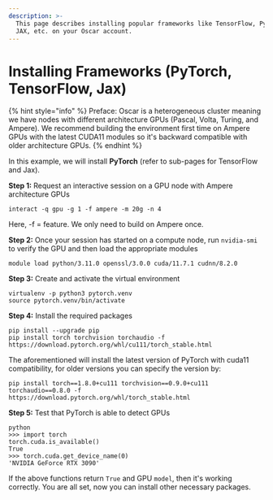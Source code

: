 ```yaml
---
description: >-
  This page describes installing popular frameworks like TensorFlow, PyTorch &
  JAX, etc. on your Oscar account.
---
```


# Installing Frameworks (PyTorch, TensorFlow, Jax)

{% hint style="info" %}
Preface: Oscar is a heterogeneous cluster meaning we have nodes with different architecture GPUs (Pascal, Volta, Turing, and Ampere). We recommend building the environment first time on Ampere GPUs with the latest CUDA11 modules so it's backward compatible with older architecture GPUs.&#x20;
{% endhint %}

In this example, we will install **PyTorch** (refer to sub-pages for TensorFlow and Jax).&#x20;

**Step 1:** Request an interactive session on a GPU node with Ampere architecture GPUs

`interact -q gpu -g 1 -f ampere -m 20g -n 4`

Here, -f = feature. We only need to build on Ampere once.&#x20;

**Step 2:** Once your session has started on a compute node, run `nvidia-smi` to verify the GPU and then load the appropriate modules&#x20;

```
module load python/3.11.0 openssl/3.0.0 cuda/11.7.1 cudnn/8.2.0
```

**Step 3:** Create and activate the virtual environment

```
virtualenv -p python3 pytorch.venv
source pytorch.venv/bin/activate
```

**Step 4:** Install the required packages

```
pip install --upgrade pip
pip install torch torchvision torchaudio -f https://download.pytorch.org/whl/cu111/torch_stable.html 
```

The aforementioned will install the latest version of PyTorch with cuda11 compatibility, for older versions you can specify the version by:

```
pip install torch==1.8.0+cu111 torchvision==0.9.0+cu111 torchaudio==0.8.0 -f https://download.pytorch.org/whl/torch_stable.html
```

**Step 5:** Test that PyTorch is able to detect GPUs

```
python
>>> import torch 
torch.cuda.is_available()
True
>>> torch.cuda.get_device_name(0)
'NVIDIA GeForce RTX 3090'
```

If the above functions return `True` and GPU `model`, then it's working correctly. You are all set, now you can install other necessary packages.



